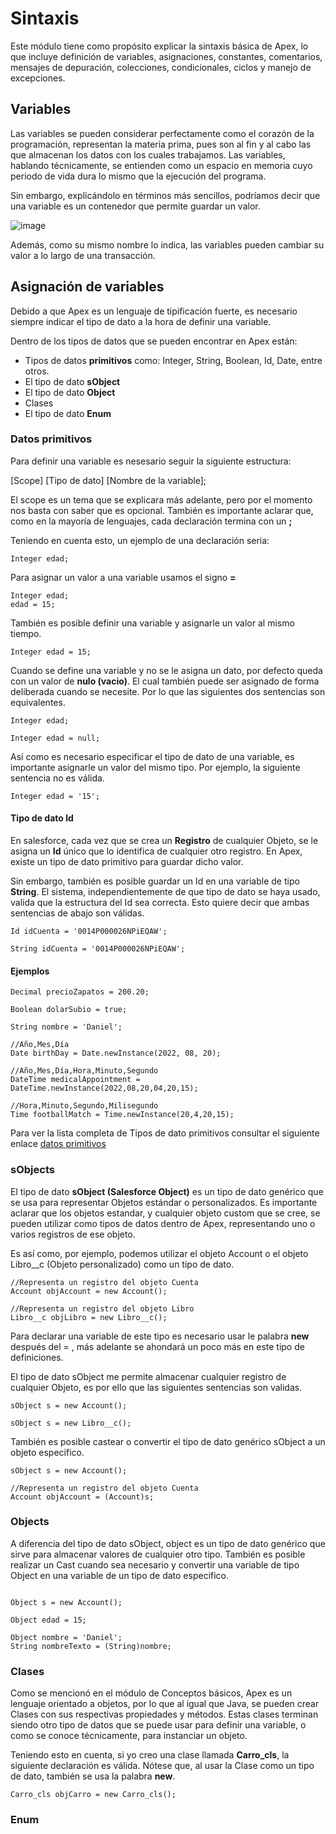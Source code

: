 # Sintaxis

Este módulo tiene como propósito explicar la sintaxis básica de Apex, lo que incluye definición de variables, asignaciones, constantes, comentarios, mensajes de depuración, colecciones, condicionales, ciclos y manejo de excepciones.

## Variables

Las variables se pueden considerar perfectamente como el corazón de la programación, representan la materia prima, pues son al fin y al cabo las que almacenan los datos con los cuales trabajamos.
Las variables, hablando técnicamente, se entienden como un espacio en memoria cuyo periodo de vida dura lo mismo que la ejecución del programa. 

Sin embargo, explicándolo en términos más sencillos, podríamos decir que una variable es un contenedor que permite guardar un valor.

![image](https://user-images.githubusercontent.com/100179095/177684361-e557a97f-0971-4840-87cd-5716088e9e26.png)

Además, como su mismo nombre lo indica, las variables pueden cambiar su valor a lo largo de una transacción. 

## Asignación de variables

Debido a que Apex es un lenguaje de tipificación fuerte, es necesario siempre indicar el tipo de dato a la hora de definir una variable. 

Dentro de los tipos de datos que se pueden encontrar en Apex están:

- Tipos de datos **primitivos** como: Integer, String, Boolean, Id, Date, entre otros. 
- El tipo de dato **sObject**
- El tipo de dato **Object**
- Clases
- El tipo de dato **Enum**

### Datos primitivos

Para definir una variable es nesesario seguir la siguiente estructura:

[Scope] [Tipo de dato] [Nombre de la variable];

El scope es un tema que se explicara más adelante, pero por el momento nos basta con saber que es opcional. También es importante aclarar que, como en la mayoría de lenguajes, cada declaración termina con un **;**

Teniendo en cuenta esto, un ejemplo de una declaración seria:

```Apex
Integer edad;
``` 
Para asignar un valor a una variable usamos el signo **=** 

```Apex
Integer edad;
edad = 15;
``` 
También es posible definir una variable y asignarle un valor al mismo tiempo. 

```Apex
Integer edad = 15;
``` 

Cuando se define una variable y no se le asigna un dato, por defecto queda con un valor de **nulo (vacio)**. El cual también puede ser asignado de forma deliberada cuando se necesite. Por lo que las siguientes dos sentencias son equivalentes.

```Apex
Integer edad;

Integer edad = null;
``` 

Así como es necesario especificar el tipo de dato de una variable, es importante asignarle un valor del mismo tipo. Por ejemplo, la siguiente sentencia no es válida.

```Apex
Integer edad = '15';
``` 

#### Tipo de dato Id

En salesforce, cada vez que se crea un **Registro** de cualquier Objeto, se le asigna un **Id** único que lo identifica de cualquier otro registro. En Apex, existe un tipo de dato primitivo para guardar dicho valor.  

Sin embargo, también es posible guardar un Id en una variable de tipo **String**. El sistema, independientemente de que tipo de dato se haya usado, valida que la estructura del Id sea correcta. Esto quiere decir que ambas sentencias de abajo son válidas.

```Apex
Id idCuenta = '0014P000026NPiEQAW';

String idCuenta = '0014P000026NPiEQAW';
``` 
#### Ejemplos

```Apex
Decimal precioZapatos = 200.20; 

Boolean dolarSubio = true;

String nombre = 'Daniel';

//Año,Mes,Día
Date birthDay = Date.newInstance(2022, 08, 20);

//Año,Mes,Día,Hora,Minuto,Segundo
DateTime medicalAppointment = DateTime.newInstance(2022,08,20,04,20,15);

//Hora,Minuto,Segundo,Milisegundo
Time footballMatch = Time.newInstance(20,4,20,15);
``` 
Para ver la lista completa de Tipos de dato primitivos consultar el siguiente enlace [datos primitivos](https://developer.salesforce.com/docs/atlas.en-us.apexcode.meta/apexcode/langCon_apex_primitives.htm)

### sObjects

El tipo de dato **sObject (Salesforce Object)** es un tipo de dato genérico que se usa para representar Objetos estándar o personalizados. Es importante aclarar que
los objetos estandar, y cualquier objeto custom que se cree, se pueden utilizar como tipos de datos dentro de Apex, representando uno o varios registros de ese objeto.

Es así como, por ejemplo, podemos utilizar el objeto Account o el objeto Libro__c (Objeto personalizado) como un tipo de dato. 

```Apex
//Representa un registro del objeto Cuenta
Account objAccount = new Account();

//Representa un registro del objeto Libro
Libro__c objLibro = new Libro__c();
``` 
Para declarar una variable de este tipo es necesario usar le palabra **new** después del = , más adelante se ahondará un poco más en este tipo de definiciones. 

El tipo de dato sObject me permite almacenar cualquier registro de cualquier Objeto, es por ello que las siguientes sentencias son validas.

```Apex
sObject s = new Account();

sObject s = new Libro__c();
``` 

También es posible castear o convertir el tipo de dato genérico sObject a un objeto especifico.

```Apex
sObject s = new Account();

//Representa un registro del objeto Cuenta
Account objAccount = (Account)s;
``` 

### Objects

A diferencia del tipo de dato sObject, object es un tipo de dato genérico que sirve para almacenar valores de cualquier otro tipo. También es posible
realizar un Cast cuando sea necesario y convertir una variable de tipo Object en una variable de un tipo de dato especifico. 

```Apex

Object s = new Account();

Object edad = 15;

Object nombre = 'Daniel';
String nombreTexto = (String)nombre; 
``` 

### Clases

Como se mencionó en el módulo de Conceptos básicos, Apex es un lenguaje orientado a objetos, por lo que al igual que Java, se pueden crear Clases con sus respectivas propiedades y métodos. Estas clases terminan siendo otro tipo de datos que se puede usar para definir una variable, o como se conoce técnicamente, para instanciar un objeto. 

Teniendo esto en cuenta, si yo creo una clase llamada **Carro_cls**, la siguiente declaración es válida. Nótese que, al usar la Clase como un tipo de dato, también se usa la palabra **new**.

```Apex
Carro_cls objCarro = new Carro_cls();
``` 
### Enum



